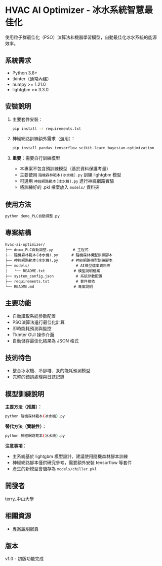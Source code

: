 # HVAC AI Optimizer - 冰水系統智慧最佳化

使用粒子群最佳化（PSO）演算法和機器學習模型，自動最佳化冰水系統的能源效率。

## 系統需求
- Python 3.8+
- tkinter（通常內建）
- numpy >= 1.21.0
- lightgbm >= 3.3.0

## 安裝說明
1. 主要套件安裝：
   ```bash
   pip install -r requirements.txt
   ```

2. 神經網路訓練額外需求（選用）：
   ```bash
   pip install pandas tensorflow scikit-learn bayesian-optimization
   ```

3. **重要**：需要自行訓練模型
   - 本專案不包含預訓練模型（基於資料保護考量）
   - 主要使用 `隨機森林範本(冰水機).py` 訓練 lightgbm 模型
   - 可選用 `神經網路範本(冰水機).py` 進行神經網路實驗
   - 將訓練好的 .pkl 檔案放入 `models/` 資料夾

## 使用方法
```bash
python demo_PLC自動調整.py
```

## 專案結構
```
hvac-ai-optimizer/
├── demo_PLC自動調整.py         # 主程式
├── 隨機森林範本(冰水機).py      # 隨機森林模型訓練腳本
├── 神經網路範本(冰水機).py      # 神經網路模型訓練腳本
├── models/                     # AI模型檔案資料夾
│   └── README.txt             # 模型說明檔案
├── system_config.json          # 系統參數配置
├── requirements.txt            # 套件相依
└── README.md                  # 專案說明
```

## 主要功能
- 自動讀取系統參數配置
- PSO演算法進行最佳化計算
- 即時能耗預測與監控
- Tkinter GUI 操作介面
- 自動儲存最佳化結果為 JSON 格式

## 技術特色
- 整合冰水機、冷卻塔、泵的能耗預測模型
- 完整的錯誤處理與日誌記錄

## 模型訓練說明
**主要方法（推薦）：**
```bash
python 隨機森林範本(冰水機).py
```

**替代方法（實驗性）：**
```bash
python 神經網路範本(冰水機).py
```

**注意事項：**
- 主系統基於 lightgbm 模型設計，建議使用隨機森林腳本訓練
- 神經網路腳本僅供研究參考，需要額外安裝 tensorflow 等套件
- 產生的新模型會儲存為 `models/chiller.pkl`

## 開發者
terry_中山大學

## 相關資源
- [專案說明網頁](https://catyha45.github.io/pso-chiller-optimization/)

## 版本
v1.0 - 初版功能完成
